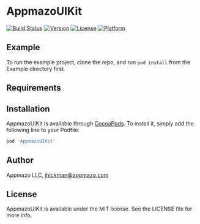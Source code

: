 # AppmazoUIKit

[![Build Status](https://travis-ci.com/Appmazo/AppmazoUIKit.svg?style=flat)](https://travis-ci.com/Appmazo/AppmazoUIKit)
[![Version](https://img.shields.io/cocoapods/v/AppmazoUIKit.svg?style=flat)](http://cocoapods.org/pods/AppmazoUIKit.svg)
[![License](https://img.shields.io/cocoapods/l/AppmazoUIKit.svg?style=flat)](http://cocoapods.org/pods/AppmazoUIKit.svg)
[![Platform](https://img.shields.io/cocoapods/p/AppmazoUIKit.svg?style=flat)](http://cocoapods.org/pods/AppmazoUIKit.svg)

## Example

To run the example project, clone the repo, and run `pod install` from the Example directory first.

## Requirements

## Installation

AppmazoUIKit is available through [CocoaPods](https://cocoapods.org). To install
it, simply add the following line to your Podfile:

```ruby
pod 'AppmazoUIKit'
```

## Author

Appmazo LLC, jhickman@appmazo.com

## License

AppmazoUIKit is available under the MIT license. See the LICENSE file for more info.
